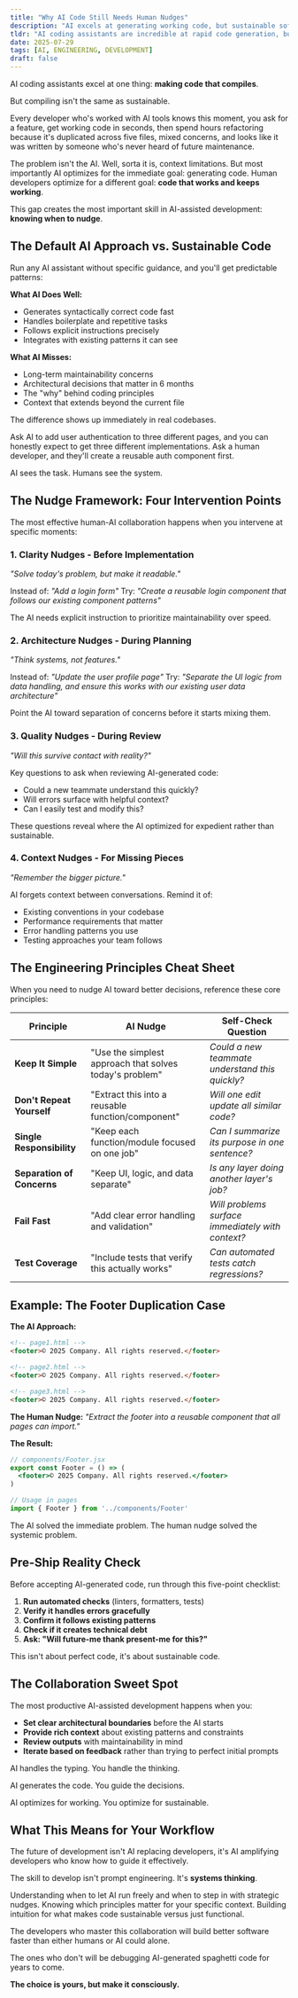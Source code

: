 ```yaml
---
title: "Why AI Code Still Needs Human Nudges"
description: "AI excels at generating working code, but sustainable software requires strategic human intervention."
tldr: "AI coding assistants are incredible at rapid code generation, but without human guidance they miss maintainability, architecture, and sustainable engineering practices. The key isn't perfect prompts, it's knowing when and how to nudge the AI toward better decisions."
date: 2025-07-29
tags: [AI, ENGINEERING, DEVELOPMENT]
draft: false
---
```


AI coding assistants excel at one thing: **making code that compiles**.

But compiling isn't the same as sustainable.

Every developer who's worked with AI tools knows this moment, you ask for a feature, get working code in seconds, then spend hours refactoring because it's duplicated across five files, mixed concerns, and looks like it was written by someone who's never heard of future maintenance.

The problem isn't the AI. Well, sorta it is, context limitations. But most importantly AI optimizes for the immediate goal: generating code. Human developers optimize for a different goal: **code that works and keeps working**.

This gap creates the most important skill in AI-assisted development: **knowing when to nudge**.

## The Default AI Approach vs. Sustainable Code

Run any AI assistant without specific guidance, and you'll get predictable patterns:

**What AI Does Well:**
- Generates syntactically correct code fast
- Handles boilerplate and repetitive tasks
- Follows explicit instructions precisely
- Integrates with existing patterns it can see

**What AI Misses:**
- Long-term maintainability concerns
- Architectural decisions that matter in 6 months
- The "why" behind coding principles
- Context that extends beyond the current file

The difference shows up immediately in real codebases.

Ask AI to add user authentication to three different pages, and you can honestly expect to get three different implementations. Ask a human developer, and they'll create a reusable auth component first.

AI sees the task. Humans see the system.

## The Nudge Framework: Four Intervention Points

The most effective human-AI collaboration happens when you intervene at specific moments:

### 1. **Clarity Nudges** - Before Implementation
*"Solve today's problem, but make it readable."*

Instead of: *"Add a login form"*
Try: *"Create a reusable login component that follows our existing component patterns"*

The AI needs explicit instruction to prioritize maintainability over speed.

### 2. **Architecture Nudges** - During Planning
*"Think systems, not features."*

Instead of: *"Update the user profile page"*
Try: *"Separate the UI logic from data handling, and ensure this works with our existing user data architecture"*

Point the AI toward separation of concerns before it starts mixing them.

### 3. **Quality Nudges** - During Review
*"Will this survive contact with reality?"*

Key questions to ask when reviewing AI-generated code:
- Could a new teammate understand this quickly?
- Will errors surface with helpful context?
- Can I easily test and modify this?

These questions reveal where the AI optimized for expedient rather than sustainable.

### 4. **Context Nudges** - For Missing Pieces
*"Remember the bigger picture."*

AI forgets context between conversations. Remind it of:
- Existing conventions in your codebase
- Performance requirements that matter
- Error handling patterns you use
- Testing approaches your team follows

## The Engineering Principles Cheat Sheet

When you need to nudge AI toward better decisions, reference these core principles:

| **Principle** | **AI Nudge** | **Self-Check Question** |
|---------------|-------------|------------------------|
| **Keep It Simple** | "Use the simplest approach that solves today's problem" | *Could a new teammate understand this quickly?* |
| **Don't Repeat Yourself** | "Extract this into a reusable function/component" | *Will one edit update all similar code?* |
| **Single Responsibility** | "Keep each function/module focused on one job" | *Can I summarize its purpose in one sentence?* |
| **Separation of Concerns** | "Keep UI, logic, and data separate" | *Is any layer doing another layer's job?* |
| **Fail Fast** | "Add clear error handling and validation" | *Will problems surface immediately with context?* |
| **Test Coverage** | "Include tests that verify this actually works" | *Can automated tests catch regressions?* |

## Example: The Footer Duplication Case

**The AI Approach:**
```html
<!-- page1.html -->
<footer>© 2025 Company. All rights reserved.</footer>

<!-- page2.html -->
<footer>© 2025 Company. All rights reserved.</footer>

<!-- page3.html -->
<footer>© 2025 Company. All rights reserved.</footer>
```

**The Human Nudge:**
*"Extract the footer into a reusable component that all pages can import."*

**The Result:**
```jsx
// components/Footer.jsx
export const Footer = () => (
  <footer>© 2025 Company. All rights reserved.</footer>
)

// Usage in pages
import { Footer } from '../components/Footer'
```

The AI solved the immediate problem. The human nudge solved the systemic problem.

## Pre-Ship Reality Check

Before accepting AI-generated code, run through this five-point checklist:

1. **Run automated checks** (linters, formatters, tests)
2. **Verify it handles errors gracefully**
3. **Confirm it follows existing patterns**
4. **Check if it creates technical debt**
5. **Ask: "Will future-me thank present-me for this?"**

This isn't about perfect code, it's about sustainable code.

## The Collaboration Sweet Spot

The most productive AI-assisted development happens when you:

- **Set clear architectural boundaries** before the AI starts
- **Provide rich context** about existing patterns and constraints
- **Review outputs** with maintainability in mind
- **Iterate based on feedback** rather than trying to perfect initial prompts

AI handles the typing. You handle the thinking.

AI generates the code. You guide the decisions.

AI optimizes for working. You optimize for sustainable.

## What This Means for Your Workflow

The future of development isn't AI replacing developers, it's AI amplifying developers who know how to guide it effectively.

The skill to develop isn't prompt engineering. It's **systems thinking**.

Understanding when to let AI run freely and when to step in with strategic nudges. Knowing which principles matter for your specific context. Building intuition for what makes code sustainable versus just functional.

The developers who master this collaboration will build better software faster than either humans or AI could alone.

The ones who don't will be debugging AI-generated spaghetti code for years to come.

**The choice is yours, but make it consciously.**